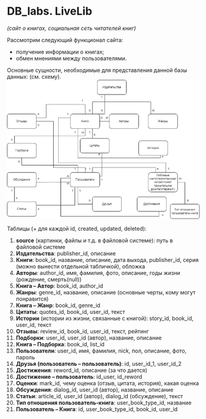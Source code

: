 # DB_labs. LiveLib
*(сайт о книгах, социальная сеть читателей книг)*

Рассмотрим следующий функционал сайта:
-	получение информации о книгах;
-	обмен мнениями между пользователями.

Основные сущности, необходимые для представления данной базы данных: (см. схему).
![](LiveLib.png)

Таблицы (+ для каждой id, created, updated, deleted):
1.	**source** (картинки, файлы и т.д. в файловой системе): путь в файловой системе
2.	**Издательства**: publisher_id, описание
3.	**Книги**: book_id, название, описание, дата выхода, publisher_id, серия (можно вынести отдельной табличкой), обложка
4.	**Авторы**: author_id, имя, фамилия, фото, описание, годы жизни (рождение, смерть(null))
5.	**Книга – Автор**: book_id, author_id
6.	**Жанры**: genre_id, название, описание (основные черты, кому могут понравится)
7.	**Книга – Жанр**: book_id, genre_id
8.	**Цитаты**: quotes_id, book_id, user_id, текст
9.	**Истории** (истории из жизни, связанные с книгой): story_id, book_id, user_id, текст
10.	**Отзывы**: review_id, book_id, user_id, текст, рейтинг
11.	**Подборки**: user_id, user_id (автор), название, описание
12.	**Книга – Подборка**: book_id, list_id
13.	**Пользователи**: user_id, имя, фамилия, nick, пол, описание, фото, пароль
14.	**Друзья (пользователь – пользователь)**: id, user_id_1, user_id_2
15.	**Достижения**: reword_id, описание (за что дается)
16.	**Достижение – пользователь**: id_user, id_reword
17.	**Оценки**: mark_id, чему оценка (отзыв, цитата, история), какая оценка
18.	**Обсуждения**: dialog_id, user_id (автор), название, описание
19.	**Статьи**: article_id, user_id (автор), dialog_id (обсуждение), текст
20.	**Тип отношения пользователь-книга**: user_book_type_id, название
21.	**Пользователь – Книга**: id, user_book_type_id, book_id, user_id

